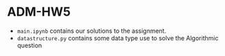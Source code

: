# ADM-HW5

* `main.ipynb` contains our solutions to the assignment.
* `datastructure.py` contains some data type use to solve the Algorithmic question

